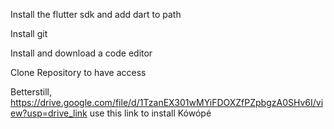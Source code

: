 Install the flutter sdk and add dart to path


Install git


Install and download a code editor


Clone Repository to have access


Betterstill, https://drive.google.com/file/d/1TzanEX301wMYiFDOXZfPZpbgzA0SHv6I/view?usp=drive_link use this link to install Kówópé
